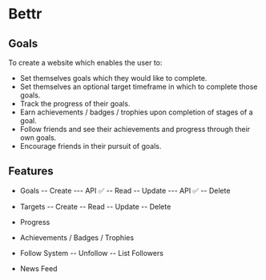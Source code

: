 # Bettr

## Goals 

To create a website which enables the user to:
- Set themselves goals which they would like to complete.
- Set themselves an optional target timeframe in which to complete those goals.
- Track the progress of their goals.
- Earn achievements / badges / trophies upon completion of stages of a goal. 
- Follow friends and see their achievements and progress through their own goals.
- Encourage friends in their pursuit of goals.


## Features

- Goals
-- Create
--- API ✅
-- Read
-- Update
--- API ✅
-- Delete

- Targets
-- Create
-- Read
-- Update
-- Delete

- Progress

- Achievements / Badges / Trophies

- Follow System
-- Unfollow
-- List Followers

- News Feed

